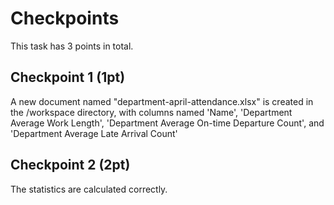 # Checkpoints

This task has 3 points in total. 

## Checkpoint 1 (1pt)

A new document named "department-april-attendance.xlsx" is created in the /workspace directory, with 
columns named 'Name', 'Department Average Work Length', 'Department Average On-time Departure Count', and 'Department Average Late Arrival Count'

## Checkpoint 2 (2pt)

The statistics are calculated correctly.